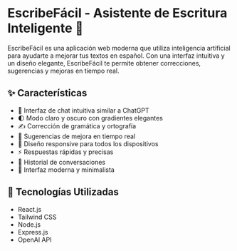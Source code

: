 # EscribeFácil - Asistente de Escritura Inteligente 🤖

EscribeFácil es una aplicación web moderna que utiliza inteligencia artificial para ayudarte a mejorar tus textos en español. Con una interfaz intuitiva y un diseño elegante, EscribeFácil te permite obtener correcciones, sugerencias y mejoras en tiempo real.

## ✨ Características

- 💬 Interfaz de chat intuitiva similar a ChatGPT
- 🌓 Modo claro y oscuro con gradientes elegantes
- ✍️ Corrección de gramática y ortografía
- 🎯 Sugerencias de mejora en tiempo real
- 📱 Diseño responsive para todos los dispositivos
- ⚡ Respuestas rápidas y precisas
- 🔄 Historial de conversaciones
- 🎨 Interfaz moderna y minimalista

## 🚀 Tecnologías Utilizadas

- React.js
- Tailwind CSS
- Node.js
- Express.js
- OpenAI API
